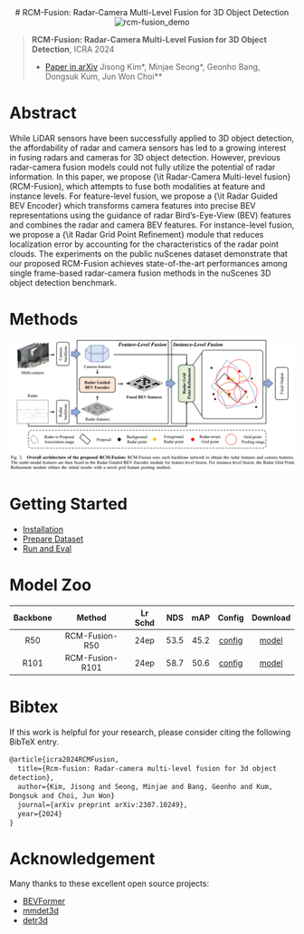 <div align="center">   
# RCM-Fusion: Radar-Camera Multi-Level Fusion for 3D Object Detection
</div>

<div align="center">
  <img src="https://github.com/user-attachments/assets/2e0f51fb-d962-4811-911c-6e1006b70ab8" alt="rcm-fusion_demo"/>
</div>

> **RCM-Fusion: Radar-Camera Multi-Level Fusion for 3D Object Detection**, ICRA 2024
> - [Paper in arXiv](https://arxiv.org/abs/2307.10249)
> Jisong Kim*, Minjae Seong*, Geonho Bang, Dongsuk Kum, Jun Won Choi**


# Abstract
While LiDAR sensors have been successfully applied to 3D object detection, the affordability of radar and camera sensors has led to a growing interest in fusing radars and cameras for 3D object detection. However, previous radar-camera fusion models could not fully utilize the potential of radar information. In this paper, we propose {\it Radar-Camera Multi-level fusion} (RCM-Fusion), which attempts to fuse both modalities at feature and instance levels. For feature-level fusion, we propose a {\it Radar Guided BEV Encoder} which transforms camera features into precise BEV representations using the guidance of radar Bird’s-Eye-View (BEV) features and combines the radar and camera BEV features. For instance-level fusion, we propose a {\it Radar Grid Point Refinement} module that reduces localization error by accounting for the characteristics of the radar point clouds. The experiments on the public nuScenes dataset demonstrate that our proposed RCM-Fusion achieves state-of-the-art performances among single frame-based radar-camera fusion methods in the nuScenes 3D object detection benchmark.


# Methods
![method](rcm-fusion-overall.png "model arch")


# Getting Started
- [Installation](docs/install.md) 
- [Prepare Dataset](docs/prepare_dataset.md)
- [Run and Eval](docs/getting_started.md)

# Model Zoo

| Backbone | Method | Lr Schd | NDS| mAP| Config | Download |
| :---: | :---: | :---: | :---: | :---:| :---: | :---: |
| R50 | RCM-Fusion-R50 | 24ep | 53.5|45.2 |[config](projects/configs/rcmfusion_icra/rcm-fusion_r50.py) |[model](ckpts/rcm-fusion-r50-icra-final.pth)|
| R101 | RCM-Fusion-R101 | 24ep | 58.7|50.6 |[config](projects/configs/rcmfusion_icra/rcm-fusion_r101.py) |[model](ckpts/rcm-fusion-r101-icra-final.pth)|


# Bibtex
If this work is helpful for your research, please consider citing the following BibTeX entry.

```
@article{icra2024RCMFusion,
  title={Rcm-fusion: Radar-camera multi-level fusion for 3d object detection},
  author={Kim, Jisong and Seong, Minjae and Bang, Geonho and Kum, Dongsuk and Choi, Jun Won}
  journal={arXiv preprint arXiv:2307.10249},
  year={2024}
}
```

# Acknowledgement

Many thanks to these excellent open source projects:
- [BEVFormer](https://github.com/fundamentalvision/BEVFormer) 
- [mmdet3d](https://github.com/open-mmlab/mmdetection3d)
- [detr3d](https://github.com/WangYueFt/detr3d)
